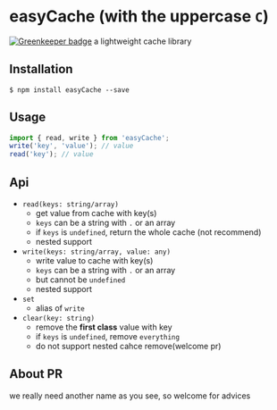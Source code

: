 # easyCache (with the uppercase `C`)

[![Greenkeeper badge](https://badges.greenkeeper.io/yeliex/easyCache.svg)](https://greenkeeper.io/)
a  lightweight cache library

## Installation
```
$ npm install easyCache --save
```

## Usage

```js
import { read, write } from 'easyCache'; 
write('key', 'value'); // value
read('key'); // value
```

## Api
- `read(keys: string/array)`
  - get value from cache with key(s)
  - `keys` can be a string with `.` or an array
  - if `keys` is `undefined`, return the whole cache (not recommend)
  - nested support
- `write(keys: string/array, value: any)`
  - write value to cache with key(s)
  - `keys` can be a string with `.` or an array
  - but cannot be `undefined`
  - nested support
- `set`
  - alias of `write`
- `clear(key: string)`
  - remove the **first class** value with key
  - if `keys` is `undefined`, remove `everything`
  - do not support nested cahce remove(welcome pr) 
  
## About PR
we really need another name as you see, so welcome for advices
